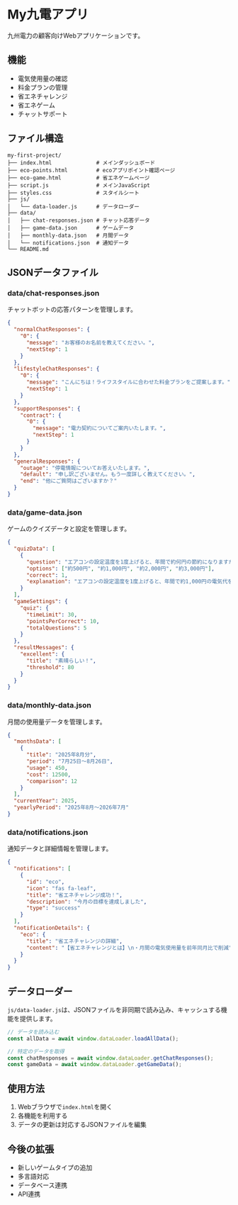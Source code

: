 # My九電アプリ

九州電力の顧客向けWebアプリケーションです。

## 機能

- 電気使用量の確認
- 料金プランの管理
- 省エネチャレンジ
- 省エネゲーム
- チャットサポート

## ファイル構造

```
my-first-project/
├── index.html              # メインダッシュボード
├── eco-points.html         # ecoアプリポイント確認ページ
├── eco-game.html           # 省エネゲームページ
├── script.js               # メインJavaScript
├── styles.css              # スタイルシート
├── js/
│   └── data-loader.js      # データローダー
├── data/
│   ├── chat-responses.json # チャット応答データ
│   ├── game-data.json      # ゲームデータ
│   ├── monthly-data.json   # 月間データ
│   └── notifications.json  # 通知データ
└── README.md
```

## JSONデータファイル

### data/chat-responses.json
チャットボットの応答パターンを管理します。

```json
{
  "normalChatResponses": {
    "0": {
      "message": "お客様のお名前を教えてください。",
      "nextStep": 1
    }
  },
  "lifestyleChatResponses": {
    "0": {
      "message": "こんにちは！ライフスタイルに合わせた料金プランをご提案します。",
      "nextStep": 1
    }
  },
  "supportResponses": {
    "contract": {
      "0": {
        "message": "電力契約についてご案内いたします。",
        "nextStep": 1
      }
    }
  },
  "generalResponses": {
    "outage": "停電情報についてお答えいたします。",
    "default": "申し訳ございません。もう一度詳しく教えてください。",
    "end": "他にご質問はございますか？"
  }
}
```

### data/game-data.json
ゲームのクイズデータと設定を管理します。

```json
{
  "quizData": [
    {
      "question": "エアコンの設定温度を1度上げると、年間で約何円の節約になりますか？",
      "options": ["約500円", "約1,000円", "約2,000円", "約3,000円"],
      "correct": 1,
      "explanation": "エアコンの設定温度を1度上げると、年間で約1,000円の電気代を節約できます。"
    }
  ],
  "gameSettings": {
    "quiz": {
      "timeLimit": 30,
      "pointsPerCorrect": 10,
      "totalQuestions": 5
    }
  },
  "resultMessages": {
    "excellent": {
      "title": "素晴らしい！",
      "threshold": 80
    }
  }
}
```

### data/monthly-data.json
月間の使用量データを管理します。

```json
{
  "monthsData": [
    {
      "title": "2025年8月分",
      "period": "7月25日～8月26日",
      "usage": 450,
      "cost": 12500,
      "comparison": 12
    }
  ],
  "currentYear": 2025,
  "yearlyPeriod": "2025年8月～2026年7月"
}
```

### data/notifications.json
通知データと詳細情報を管理します。

```json
{
  "notifications": [
    {
      "id": "eco",
      "icon": "fas fa-leaf",
      "title": "省エネチャレンジ成功！",
      "description": "今月の目標を達成しました",
      "type": "success"
    }
  ],
  "notificationDetails": {
    "eco": {
      "title": "省エネチャレンジの詳細",
      "content": "【省エネチャレンジとは】\n・月間の電気使用量を前年同月比で削減"
    }
  }
}
```

## データローダー

`js/data-loader.js`は、JSONファイルを非同期で読み込み、キャッシュする機能を提供します。

```javascript
// データを読み込む
const allData = await window.dataLoader.loadAllData();

// 特定のデータを取得
const chatResponses = await window.dataLoader.getChatResponses();
const gameData = await window.dataLoader.getGameData();
```

## 使用方法

1. Webブラウザで`index.html`を開く
2. 各機能を利用する
3. データの更新は対応するJSONファイルを編集

## 今後の拡張

- 新しいゲームタイプの追加
- 多言語対応
- データベース連携
- API連携

